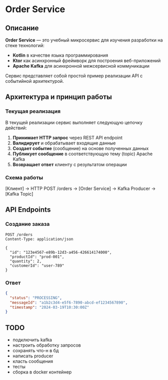# Order Service

## Описание

**Order Service** — это учебный микросервис для изучения разработки на стеке технологий:
- **Kotlin** в качестве языка программирования
- **Ktor** как асинхронный фреймворк для построения веб-приложений
- **Apache Kafka** для асинхронной межсервисной коммуникации

Сервис представляет собой простой пример реализации API с событийной архитектурой.

## Архитектура и принцип работы

### Текущая реализация

В текущей реализации сервис выполняет следующую цепочку действий:

1.  **Принимает HTTP запрос** через REST API endpoint
2.  **Валидирует** и обрабатывает входящие данные
3.  **Создает событие** (сообщение) на основе полученных данных
4.  **Публикует сообщение** в соответствующую тему (topic) Apache Kafka
5.  **Возвращает ответ** клиенту с результатом операции

### Схема работы

[Клиент] → HTTP POST /orders → [Order Service] → Kafka Producer → [Kafka Topic]

## API Endpoints

### Создание заказа

```http
POST /orders
Content-Type: application/json

{
  "id": "123e4567-e89b-12d3-a456-426614174000",
  "productId": "prod-001",
  "quantity": 2,
  "customerId": "user-789"
}
```

### Ответ

```json
{
  "status": "PROCESSING",
  "messageId": "a1b2c3d4-e5f6-7890-abcd-ef1234567890",
  "timestamp": "2024-03-19T10:30:00Z"
}
```

## TODO
- подключить kafka
- настроить обработку запросов
- сохранять что-н в бд
- написать producer
- класть сообщения 
- тесты
- сборка в docker контейнер